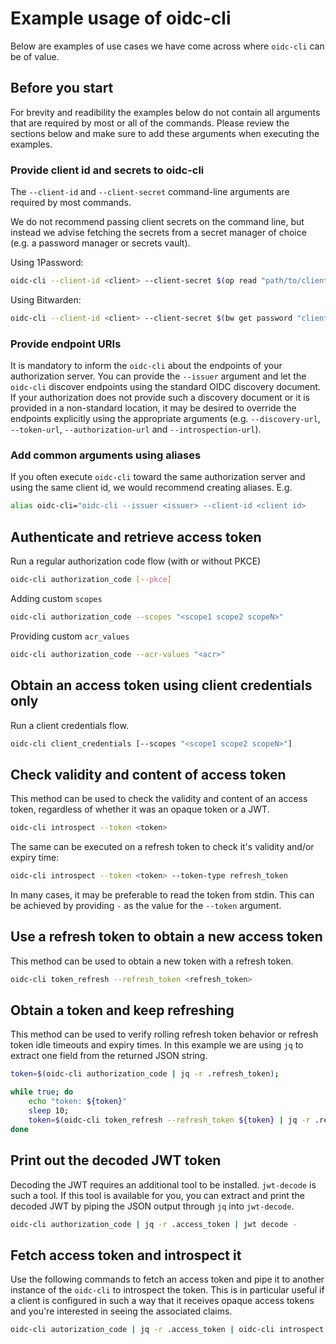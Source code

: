 # Example usage of oidc-cli
Below are examples of use cases we have come across where ```oidc-cli``` can be of value.

## Before you start
For brevity and readibility the examples below do not contain all arguments that are required by most or all of the commands. Please review the sections below and make sure to add these arguments when executing the examples.

### Provide client id and secrets to oidc-cli
The ```--client-id``` and ```--client-secret``` command-line arguments are required by most commands. 

We do not recommend passing client secrets on the command line, but instead we advise fetching the secrets from a secret manager of choice (e.g. a password manager or secrets vault).

Using 1Password:
```sh
oidc-cli --client-id <client> --client-secret $(op read "path/to/client/password") 
```

Using Bitwarden:
```sh
oidc-cli --client-id <client> --client-secret $(bw get password "client")
```

### Provide endpoint URIs
It is mandatory to inform the ```oidc-cli``` about the endpoints of your authorization server. You can provide the ```--issuer``` argument and let the ```oidc-cli``` discover endpoints using the standard OIDC discovery document. If your authorization does not provide such a discovery document or it is provided in a non-standard location, it may be desired to override the endpoints explicitly using the appropriate arguments (e.g. ```--discovery-url```, ```--token-url```, ```--authorization-url``` and ```--introspection-url```).

### Add common arguments using aliases
If you often execute `oidc-cli` toward the same authorization server and using the same client id, we would recommend creating aliases. E.g.

```sh
alias oidc-cli="oidc-cli --issuer <issuer> --client-id <client id>
```

## Authenticate and retrieve access token
Run a regular authorization code flow (with or without PKCE)

```sh
oidc-cli authorization_code [--pkce]
```

Adding custom ```scopes```
```sh
oidc-cli authorization_code --scopes "<scope1 scope2 scopeN>"
```

Providing custom ```acr_values```
```sh
oidc-cli authorization_code --acr-values "<acr>"
```

## Obtain an access token using client credentials only
Run a client credentials flow.

```sh
oidc-cli client_credentials [--scopes "<scope1 scope2 scopeN>"]
```

## Check validity and content of access token
This method can be used to check the validity and content of an access token, regardless of whether it was an opaque token or a JWT.

```sh
oidc-cli introspect --token <token>
```

The same can be executed on a refresh token to check it's validity and/or expiry time:

```sh
oidc-cli introspect --token <token> --token-type refresh_token
```

In many cases, it may be preferable to read the token from stdin. This can be achieved by providing ```-``` as the value for the ```--token``` argument.

## Use a refresh token to obtain a new access token
This method can be used to obtain a new token with a refresh token.

```sh
oidc-cli token_refresh --refresh_token <refresh_token>
```

## Obtain a token and keep refreshing
This method can be used to verify rolling refresh token behavior or refresh token idle timeouts and expiry times. In this example we are using ```jq``` to extract one field from the returned JSON string.

```sh
token=$(oidc-cli authorization_code | jq -r .refresh_token);

while true; do
    echo "token: ${token}"
    sleep 10;
    token=$(oidc-cli token_refresh --refresh_token ${token} | jq -r .refresh_token);
done
```

## Print out the decoded JWT token
Decoding the JWT requires an additional tool to be installed. `jwt-decode` is such a tool. If this tool is available for you, you can extract and print the decoded JWT by piping the JSON output through `jq` into `jwt-decode`.

```sh
oidc-cli authorization_code | jq -r .access_token | jwt decode -
```

## Fetch access token and introspect it
Use the following commands to fetch an access token and pipe it to another instance of the ```oidc-cli``` to introspect the token. This is in particular useful if a client is configured in such a way that it receives opaque access tokens and you're interested in seeing the associated claims.
```sh
oidc-cli autorization_code | jq -r .access_token | oidc-cli introspect --token -
```